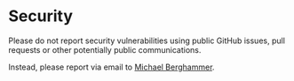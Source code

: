 # Security

Please do not report security vulnerabilities using public GitHub issues,
pull requests or other potentially public communications.

Instead, please report via email to [Michael Berghammer](mailto:info@mbelab.de).
